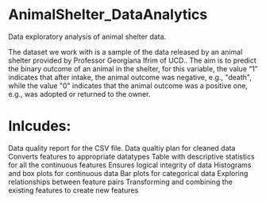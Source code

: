 # AnimalShelter_DataAnalytics
Data exploratory analysis of animal shelter data.

The dataset we work with is a sample of the data released by an animal shelter provided by Professor Georgiana Ifrim of UCD.. The aim is to predict the binary outcome of an animal in the shelter, for this variable, the value “1” indicates that after intake, the animal outcome was negative, e.g., "death", while the value "0" indicates that the animal outcome was a positive one, e.g., was adopted or returned to the owner. 

# Inlcudes:
Data quality report for the CSV file.
Data qualtiy plan for cleaned data
Converts features to appropriate datatypes
Table with descriptive statistics for all the continuous features
Ensures logical integrity of data
Histograms and box plots for continuous data
Bar plots for categorical data
Exploring relationships between feature pairs
Transforming and combining the existing features to create new features

